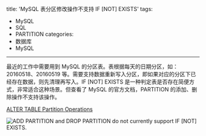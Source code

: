 title: 'MySQL 表分区修改操作不支持 IF [NOT] EXISTS'
tags:
- MySQL
- SQL
- PARTITION
categories:
- 数据库
- MySQL
---
最近的工作中需要用到 MySQL 的分区表。表根据每天的日期分区，如：20160518、20160519 等。需要支持数据重新写入分区，即如果对应的分区下已经存在数据，则先清理再写入。IF [NOT] EXISTS 是一种判定表是否存在简便方式，非常适合这种场景。但查看了 MySQL 的官方文档，PARTITION 的添加、删除操作不支持该操作。

[ALTER TABLE Partition Operations](http://dev.mysql.com/doc/refman/5.7/en/alter-table-partition-operations.html)

![ADD PARTITION and DROP PARTITION do not currently support IF [NOT] EXISTS.](/uploads/20160518/mysql-alter-partition.png)
